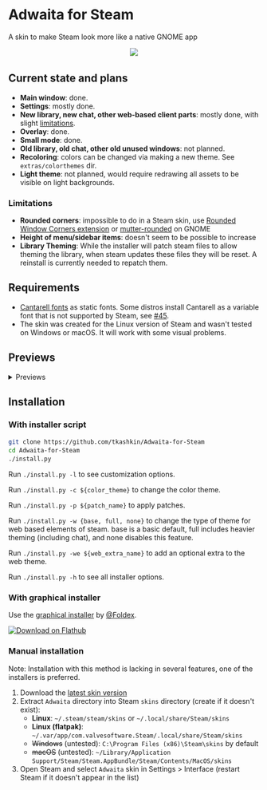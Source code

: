 # Adwaita for Steam

A skin to make Steam look more like a native GNOME app

<p align="center"><img src="screenshot.png?raw=true"/></p>

## Current state and plans

* **Main window**: done.
* **Settings**: mostly done.
* **New library, new chat, other web-based client parts**: mostly done, with slight [limitations](#limitations).
* **Overlay**: done.
* **Small mode**: done.
* **Old library, old chat, other old unused windows**: not planned.
* **Recoloring**: colors can be changed via making a new theme. See `extras/colorthemes` dir.
* **Light theme**: not planned, would require redrawing all assets to be visible on light backgrounds.

### Limitations

* **Rounded corners**: impossible to do in a Steam skin, use [Rounded Window Corners extension](https://github.com/yilozt/rounded-window-corners) or [mutter-rounded](https://github.com/yilozt/mutter-rounded) on GNOME
* **Height of menu/sidebar items**: doesn't seem to be possible to increase
* **Library Theming**: While the installer will patch steam files to allow theming the library, when steam updates these files they will be reset. A reinstall is currently needed to repatch them.

## Requirements

* [Cantarell fonts](https://gitlab.gnome.org/GNOME/cantarell-fonts) as static fonts. Some distros install Cantarell as a variable font that is not supported by Steam, see [#45](https://github.com/tkashkin/Adwaita-for-Steam/issues/45).
* The skin was created for the Linux version of Steam and wasn't tested on Windows or macOS. It will work with some visual problems.

## Previews

<details><summary>Previews</summary>

<details><summary>Adwaita</summary>

![Adwaita](/extras/colorthemes/adwaita/preview.png?raw=true)

</details>

<details><summary>Breeze</summary>

![Breeze](/extras/colorthemes/breeze/preview.png?raw=true)

</details>

<details><summary>Catppuccin-Frappe</summary>

![Catppuccin-Frappe](/extras/colorthemes/catppuccin-frappe/preview.png?raw=true)

</details>

<details><summary>Catppuccin-Macchiato</summary>

![Catppuccin-Macchiato](/extras/colorthemes/catppuccin-macchiato/preview.png?raw=true)

</details>

<details><summary>Catppuccin-Mocha</summary>

![Catppuccin-Mocha](/extras/colorthemes/catppuccin-mocha/preview.png?raw=true)

</details>

<details><summary>Dracula</summary>

![Dracula](/extras/colorthemes/dracula/preview.png?raw=true)

</details>

<details><summary>Gruvbox</summary>

![Gruvbox](/extras/colorthemes/gruvbox/preview.png?raw=true)

</details>

<details><summary>Kate</summary>

![Kate](/extras/colorthemes/kate/preview.png?raw=true)

</details>

<details><summary>Nord</summary>

![Nord](/extras/colorthemes/nord/preview.png?raw=true)

</details>

<details><summary>One Pro</summary>

![One Pro](/extras/colorthemes/one-pro/preview.png?raw=true)

</details>

<details><summary>Pop</summary>

![Pop](/extras/colorthemes/pop/preview.png?raw=true)

</details>

<details><summary>Tokyo Night</summary>

![Tokyo Night](/extras/colorthemes/tokyo-night/preview.png?raw=true)

</details>

<details><summary>Tomorrow Night</summary>

![Tomorrow Night](/extras/colorthemes/tomorrow-night/preview.png?raw=true)

</details>

<details><summary>Yaru</summary>

![Yaru](/extras/colorthemes/yaru/preview.png?raw=true)

</details>

</details>

## Installation

### With installer script

```bash
git clone https://github.com/tkashkin/Adwaita-for-Steam
cd Adwaita-for-Steam
./install.py
```

Run `./install.py -l` to see customization options.

Run `./install.py -c ${color_theme}` to change the color theme.

Run `./install.py -p ${patch_name}` to apply patches.

Run `./install.py -w {base, full, none}` to change the type of theme for web based elements of steam. base is a basic default, full includes heavier theming (including chat), and none disables this feature.

Run `./install.py -we ${web_extra_name}` to add an optional extra to the web theme.

Run `./install.py -h` to see all installer options.

### With graphical installer

Use the [graphical installer](https://github.com/Foldex/AdwSteamGtk) by [@Foldex](https://github.com/Foldex).

<a href="https://flathub.org/apps/details/io.github.Foldex.AdwSteamGtk"><img width="200" alt="Download on Flathub" src="https://flathub.org/assets/badges/flathub-badge-i-en.svg"/></a>

### Manual installation

Note: Installation with this method is lacking in several features, one of the installers is preferred.

1. Download the [latest skin version](https://github.com/tkashkin/Adwaita-for-Steam/archive/master.zip)
2. Extract `Adwaita` directory into Steam `skins` directory (create if it doesn't exist):
   * **Linux**: `~/.steam/steam/skins` or `~/.local/share/Steam/skins`
   * **Linux (flatpak)**: `~/.var/app/com.valvesoftware.Steam/.local/share/Steam/skins`
   * ~~Windows~~ (untested): `C:\Program Files (x86)\Steam\skins` by default
   * ~~macOS~~ (untested): `~/Library/Application Support/Steam/Steam.AppBundle/Steam/Contents/MacOS/skins`
3. Open Steam and select `Adwaita` skin in Settings > Interface (restart Steam if it doesn't appear in the list)
